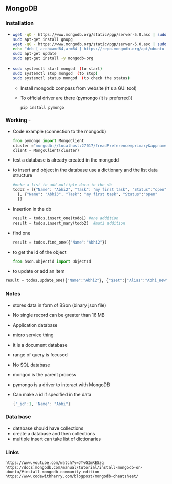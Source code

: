 ## MongoDB 

### Installation 

- ```bash
  wget -qO - https://www.mongodb.org/static/pgp/server-5.0.asc | sudo apt-key add -
  sudo apt-get install gnupg
  wget -qO - https://www.mongodb.org/static/pgp/server-5.0.asc | sudo apt-key add -
  echo "deb [ arch=amd64,arm64 ] https://repo.mongodb.org/apt/ubuntu focal/mongodb-org/5.0 multiverse" | sudo tee /etc/apt/sources.list.d/mongodb-org-5.0.list
  sudo apt-get update
  sudo apt-get install -y mongodb-org
  ```

- ```bash
  sudo systemctl start mongod  (to start)
  sudo systemctl stop mongod  (to stop)
  sudo systemctl status mongod  (to check the status)
  
  ```

  - Install mongodb compass from website (it's a GUI tool)

  - To official driver are there (pymongo (it is preferred)) 

    ```
    pip install pymongo
    ```



### Working - 

- Code example  (connection to the mongodb)

  ```python
  from pymongo import MongoClient
  cluster ="mongodb://localhost:27017/?readPreference=primary&appname=MongoDB%20Compass&directConnection=true&ssl=false" 
  client = MongoClient(cluster)
  ```

- test a database is already created in the mongodd

- to insert and object in the database use a dictionary and the list data structure 

  ```python
  #make a list to add multiple data in the db
  todo2 = [{"Name": "Abhi2", "Task": "my first task", "Status":"open"
  	}, {"Name": "Abhi3", "Task": "my first task", "Status":"open"
  	}]
  ```

- Insertion in the db 

  ```python
  result = todos.insert_one(todo1) #one addition 
  result = todos.insert_many(todo2)  #muti addition 
  ```

- find one 

  ```python
  result = todos.find_one({"Name":"Abhi2"})
  ```

- to get the id of the object 

  ```python
  from bson.objectid import ObjectId
  ```

- to update or add an item 

```python
result = todos.update_one({"Name":"Abhi2"}, {"$set":{"Alias":"Abhi_new"}})
```



### Notes 

- stores data in form of BSon  (binary json file)

- No single record can be greater than 16 MB

- Application database

- micro service thing 

- it is a document database 

- range of query is focused 

- No SQL database

- mongod is the parent process 

- pymongo is a driver to interact with MongoDB

- Can make a id if specified in the data 

  ```python
  {'_id':1, 'Name': "Abhi"}
  ```


### Data base 

- database should have collections 
- create a database and then collections 
- multiple insert can take list of dictionaries 

### Links 

```
https://www.youtube.com/watch?v=JTvGImRESzg
https://docs.mongodb.com/manual/tutorial/install-mongodb-on-ubuntu/#install-mongodb-community-edition
https://www.codewithharry.com/blogpost/mongodb-cheatsheet/

```

